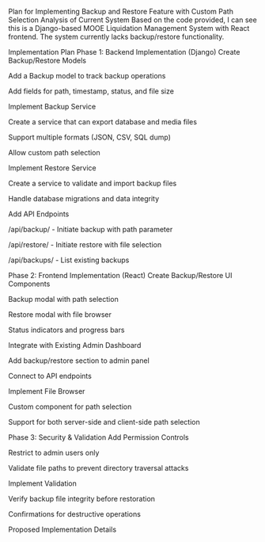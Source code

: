 Plan for Implementing Backup and Restore Feature with Custom Path Selection
Analysis of Current System
Based on the code provided, I can see this is a Django-based MOOE Liquidation Management System with React frontend. The system currently lacks backup/restore functionality.

Implementation Plan
Phase 1: Backend Implementation (Django)
Create Backup/Restore Models

Add a Backup model to track backup operations

Add fields for path, timestamp, status, and file size

Implement Backup Service

Create a service that can export database and media files

Support multiple formats (JSON, CSV, SQL dump)

Allow custom path selection

Implement Restore Service

Create a service to validate and import backup files

Handle database migrations and data integrity

Add API Endpoints

/api/backup/ - Initiate backup with path parameter

/api/restore/ - Initiate restore with file selection

/api/backups/ - List existing backups

Phase 2: Frontend Implementation (React)
Create Backup/Restore UI Components

Backup modal with path selection

Restore modal with file browser

Status indicators and progress bars

Integrate with Existing Admin Dashboard

Add backup/restore section to admin panel

Connect to API endpoints

Implement File Browser

Custom component for path selection

Support for both server-side and client-side path selection

Phase 3: Security & Validation
Add Permission Controls

Restrict to admin users only

Validate file paths to prevent directory traversal attacks

Implement Validation

Verify backup file integrity before restoration

Confirmations for destructive operations

Proposed Implementation Details